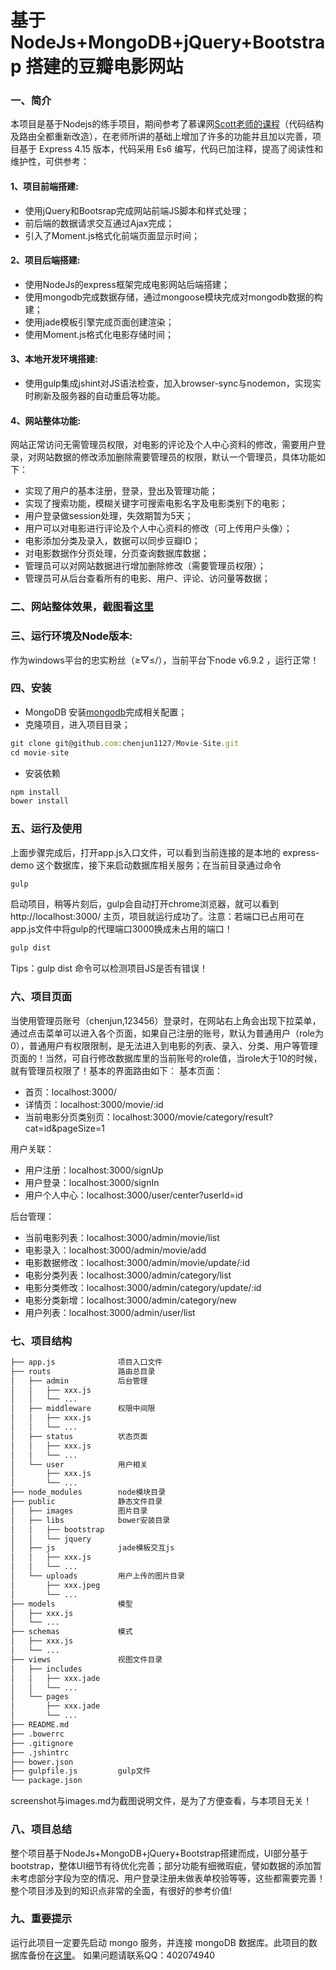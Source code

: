 # 基于 NodeJs+MongoDB+jQuery+Bootstrap 搭建的豆瓣电影网站
### 一、简介
本项目是基于Nodejs的练手项目，期间参考了慕课网[Scott老师的课程](http://www.imooc.com/learn/197)（代码结构及路由全都重新改造），在老师所讲的基础上增加了许多的功能并且加以完善，项目基于 Express 4.15 版本，代码采用 Es6 编写，代码已加注释，提高了阅读性和维护性，可供参考：
#### 1、项目前端搭建:
* 使用jQuery和Bootsrap完成网站前端JS脚本和样式处理；
* 前后端的数据请求交互通过Ajax完成；
* 引入了Moment.js格式化前端页面显示时间；
#### 2、项目后端搭建:
* 使用NodeJs的express框架完成电影网站后端搭建；
* 使用mongodb完成数据存储，通过mongoose模块完成对mongodb数据的构建；
* 使用jade模板引擎完成页面创建渲染；
* 使用Moment.js格式化电影存储时间；
#### 3、本地开发环境搭建:
* 使用gulp集成jshint对JS语法检查，加入browser-sync与nodemon，实现实时刷新及服务器的自动重启等功能。
#### 4、网站整体功能:
网站正常访问无需管理员权限，对电影的评论及个人中心资料的修改，需要用户登录，对网站数据的修改添加删除需要管理员的权限，默认一个管理员，具体功能如下：
* 实现了用户的基本注册，登录，登出及管理功能；
* 实现了搜索功能，模糊关键字可搜索电影名字及电影类别下的电影；
* 用户登录做session处理，失效期暂为5天；
* 用户可以对电影进行评论及个人中心资料的修改（可上传用户头像）；
* 电影添加分类及录入，数据可以同步豆瓣ID；
* 对电影数据作分页处理，分页查询数据库数据；
* 管理员可以对网站数据进行增加删除修改（需要管理员权限）；
* 管理员可从后台查看所有的电影、用户、评论、访问量等数据；
### 二、网站整体效果，截图看[这里](https://github.com/chenjun1127/Movie-Site/blob/master/images.md)
### 三、运行环境及Node版本:
作为windows平台的忠实粉丝（≥▽≤/），当前平台下node v6.9.2 ，运行正常！
### 四、安装
* MongoDB 安装[mongodb](https://www.mongodb.org/downloads#production)完成相关配置；
* 克隆项目，进入项目目录；
```javascript
git clone git@github.com:chenjun1127/Movie-Site.git
cd movie-site
```
* 安装依赖
```javascript
npm install
bower install 
```
### 五、运行及使用
上面步骤完成后，打开app.js入口文件，可以看到当前连接的是本地的 express-demo 这个数据库，接下来启动数据库相关服务；在当前目录通过命令
```bash
gulp
```
启动项目，稍等片刻后，gulp会自动打开chrome浏览器，就可以看到 http://localhost:3000/ 主页，项目就运行成功了。注意：若端口已占用可在app.js文件中将gulp的代理端口3000换成未占用的端口！
```bash
gulp dist
```
Tips：gulp dist 命令可以检测项目JS是否有错误！
### 六、项目页面
当使用管理员账号（chenjun,123456）登录时，在网站右上角会出现下拉菜单，通过点击菜单可以进入各个页面，如果自己注册的账号，默认为普通用户（role为0），普通用户有权限限制，是无法进入到电影的列表、录入、分类、用户等管理页面的！当然，可自行修改数据库里的当前账号的role值，当role大于10的时候，就有管理员权限了！基本的界面路由如下：
基本页面：
* 首页：localhost:3000/
* 详情页：localhost:3000/movie/:id
* 当前电影分页类别页：localhost:3000/movie/category/result?cat=id&pageSize=1

用户关联：

* 用户注册：localhost:3000/signUp
* 用户登录：localhost:3000/signIn
* 用户个人中心：localhost:3000/user/center?userId=id

后台管理：

* 当前电影列表：localhost:3000/admin/movie/list
* 电影录入：localhost:3000/admin/movie/add
* 电影数据修改：localhost:3000/admin/movie/update/:id
* 电影分类列表：localhost:3000/admin/category/list
* 电影分类修改：localhost:3000/admin/category/update/:id
* 电影分类新增：localhost:3000/admin/category/new
* 用户列表：localhost:3000/admin/user/list
### 七、项目结构
```bash
├── app.js              项目入口文件
├── routs               路由总目录
│   ├── admin           后台管理
│   │   ├── xxx.js
│   │   └── ...
│   ├── middleware      权限中间限
│   │   ├── xxx.js
│   │   └── ...
│   ├── status          状态页面
│   │   ├── xxx.js
│   │   └── ...
│   └── user            用户相关
│       ├── xxx.js
│       └── ...
├── node_modules        node模块目录
├── public              静态文件目录
│   ├── images          图片目录
│   ├── libs            bower安装目录
│   │   ├── bootstrap
│   │   └── jquery
│   ├── js              jade模板交互js
│   │   ├── xxx.js
│   │   └── ...
│   └── uploads         用户上传的图片目录
│       ├── xxx.jpeg
│       └── ...
├── models              模型
│   ├── xxx.js
│   └── ...
├── schemas             模式
│   ├── xxx.js
│   └── ...
├── views               视图文件目录
│   ├── includes
│   │   ├── xxx.jade
│   │   └── ...
│   └── pages
│       ├── xxx.jade
│       └── ...
├── README.md
├── .bowerrc            
├── .gitignore          
├── .jshintrc           
├── bower.json  
├── gulpfile.js         gulp文件
└── package.json
```
screenshot与images.md为截图说明文件，是为了方便查看，与本项目无关！
### 八、项目总结
整个项目基于NodeJs+MongoDB+jQuery+Bootstrap搭建而成，UI部分基于bootstrap，整体UI细节有待优化完善；部分功能有细微瑕疵，譬如数据的添加暂未考虑部分字段为空的情况、用户登录注册未做表单校验等等，这些都需要完善！整个项目涉及到的知识点非常的全面，有很好的参考价值!
### 九、重要提示
运行此项目一定要先启动 mongo 服务，并连接 mongoDB 数据库。此项目的数据库备份在[这里](https://github.com/chenjun1127/mongoDB-tips)。
如果问题请联系QQ：402074940























<!--```javascript
git clone git@github.com:jonechen1127/express-movie.git
cd express-movie
```
#### 2、安装依赖
```javascript
npm install
bower install 
```
#### 3、执行
```javascript
node app
```
#### 4、打开浏览器浏览 http://localhost:8100/-->
